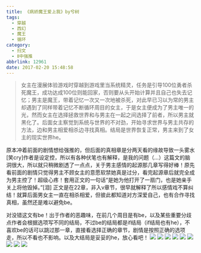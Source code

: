 ```yaml
---
title: 《病娇魔王爱上我》by兮树
tags:
  - 穿越
  - 西幻
  - 魔王
  - 循环
category:
  - 扫文
  - Ⅱ中强推
abbrlink: 12961
date: 2017-02-20 15:48:58
---
```

<meta name="referrer" content="no-referrer" />

> 女主在漫展体验游戏时穿越到游戏里当系统精灵，任务是引导100位勇者杀死魔王，成功达成100位则能回家，否则要从头开始计算并且自己也失去记忆；男主是魔王，带着记忆一次又一次地被杀死，对此早已习以为常的男主却遇到了同样带着记忆不断循环周目的女主，于是女主便成为了男主唯一的光，然而女主在选择拯救世界和与男主在一起之间选择了前者，所以男主就黑化了。后面女主察觉到系统与世界的不对劲，开始寻求世界与男主共存的方法，边和男主相爱相杀边寻找真相。结局是世界恢复正常，男主来到了女主的现实世界he。 
<!-- more -->

原本冲着前面的剧情想给强推的，但后面的真相章是分两天看的缘故导致一头雾水[笑cry]作者是设定控，所以有各种伏笔也有解释，是我的问题（…）这篇文的脑洞很大，所以就只稍微剧透了一点点，关于男主感情的起源那几章写得好棒！原先看前面的剧情只觉得男主不顾女主的意愿软禁她真是过分，看完起源章后就完全成为男主控了！超级心疼！套用正文的一句话“是她为他打开了一扇门，也是她亲手关上将他毁掉。”[泪]
正文是在22章，非入v章节，很早就解释了所以感情戏不算纠结！就算后面男女主一直在相杀相爱，但彼此都知道对方深爱自己，也有合作寻找真相，虽然还是难以避免be。

对没错这文有be！出于作者的恶趣味，在前几个周目是有be，以及某些重要分歧点作者会根据选项写不同的结局，不过be的结局都是if结局（if结局也有he），不喜欢be的话可以跳过那一章，直接看选择正确的章节，剧情是按照正确的选项走，所以不看也不影响。以及大结局是妥妥的he，放心看吧！
![](https://wx3.sinaimg.cn/mw690/0069kFhhgy1fcxa7qjul4j30qo1bfail.jpg)
![](https://wx1.sinaimg.cn/mw690/0069kFhhgy1fcxa7r7af9j30qo1bfajf.jpg)
![](https://wx2.sinaimg.cn/mw690/0069kFhhgy1fcxa7s98mfj30qo1bfdp5.jpg)
![](https://wx3.sinaimg.cn/mw690/0069kFhhgy1fcxa7px47zj30qo1bfdpp.jpg)
![](https://wx3.sinaimg.cn/mw690/0069kFhhgy1fcxa7st1kij30qo1bfdqb.jpg)
![](https://wx1.sinaimg.cn/mw690/0069kFhhgy1fcxa7tlshkj30qo1bfk2d.jpg)
![](https://wx4.sinaimg.cn/mw690/0069kFhhgy1fcxa7yx2opj30qo1bfn8l.jpg)
![](https://wx3.sinaimg.cn/mw690/0069kFhhgy1fcxa82hwswj30qo1bftjm.jpg)
![](https://wx3.sinaimg.cn/mw690/0069kFhhgy1fcxa83kw7fj30qo1bf13f.jpg)